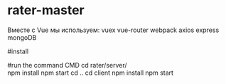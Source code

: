 # rater-master

Вместе с Vue мы используем:
vuex
vue-router
webpack
axios
express
mongoDB

#install

#run the command СMD
cd rater/server/   
npm install
npm start
cd ..
cd client
npm install
npm start
